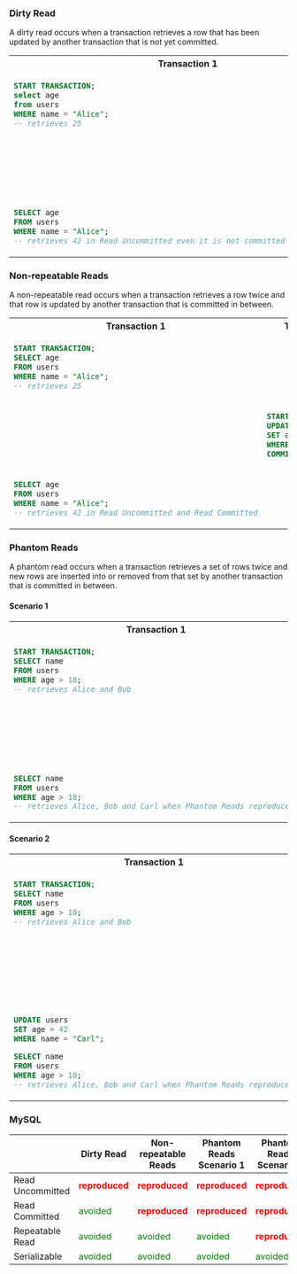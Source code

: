 ### Dirty Read

A dirty read occurs when a transaction retrieves
a row that has been updated by another transaction that is not yet committed.

<table>
<tr>
<th> Transaction 1 </th>
<th> Transaction 2 </th>
</tr>
<tr>
<td>

```sql
START TRANSACTION;
select age
from users
WHERE name = "Alice";
-- retrieves 25
```

</td>
<td>
</td>
</tr>
<tr>
<td></td>
<td>

```sql
START TRANSACTION;
UPDATE users
SET age = 42
WHERE name = "Alice";
```

</td>
</tr>
<tr>
<td>

```sql
SELECT age
FROM users
WHERE name = "Alice";
-- retrieves 42 in Read Uncommitted even it is not committed by Transaction 2
```

</td>
<td>
</td>
</tr>
</table>

### Non-repeatable Reads

A non-repeatable read occurs when a transaction retrieves a row twice and that
row is updated by another transaction that is committed in between.

<table>
<tr>
<th> Transaction 1 </th>
<th> Transaction 2 </th>
</tr>
<tr>
<td>

```sql
START TRANSACTION;
SELECT age
FROM users
WHERE name = "Alice";
-- retrieves 25
```

</td>
<td>
</td>
</tr>
<tr>
<td></td>
<td>

```sql
START TRANSACTION;
UPDATE users
SET age = 42
WHERE name = "Alice";
COMMIT;
```

</td>
</tr>
<tr>
<td>

```sql
SELECT age
FROM users
WHERE name = "Alice";
-- retrieves 42 in Read Uncommitted and Read Committed
```

</td>
<td>
</td>
</tr>
</table>

### Phantom Reads

A phantom read occurs when a transaction retrieves a set of rows twice and new rows are inserted into or removed from
that set by another transaction that is committed in between.

#### Scenario 1

<table>
<tr>
<th> Transaction 1 </th>
<th> Transaction 2 </th>
</tr>
<tr>
<td>

```sql
START TRANSACTION;
SELECT name
FROM users
WHERE age > 18;
-- retrieves Alice and Bob
```

</td>
<td>
</td>
</tr>
<tr>
<td></td>
<td>

```sql
START TRANSACTION;
INSERT INTO users(name, age)
VALUES ("Carl", 27);
COMMIT;
```

</td>
</tr>
<tr>
<td>

```sql
SELECT name
FROM users
WHERE age > 18;
-- retrieves Alice, Bob and Carl when Phantom Reads reproduced 
```

</td>
<td>
</td>
</tr>
</table>

#### Scenario 2

<table>
<tr>
<th> Transaction 1 </th>
<th> Transaction 2 </th>
</tr>
<tr>
<td>

```sql
START TRANSACTION;
SELECT name
FROM users
WHERE age > 18;
-- retrieves Alice and Bob
```

</td>
<td>
</td>
</tr>
<tr>
<td></td>
<td>

```sql
START TRANSACTION;
INSERT INTO users(name, age)
VALUES ("Carl", 27);
COMMIT;
```

</td>
</tr>
<tr>
<td>

```sql

UPDATE users
SET age = 42
WHERE name = "Carl";

SELECT name
FROM users
WHERE age > 18;
-- retrieves Alice, Bob and Carl when Phantom Reads reproduced
```

</td>
<td>
</td>
</tr>
</table>

### MySQL

|                  | Dirty Read                                    | Non-repeatable Reads                          | Phantom Reads Scenario 1                      | Phantom Reads Scenario 2                      |
|------------------|-----------------------------------------------|-----------------------------------------------|-----------------------------------------------|-----------------------------------------------|
| Read Uncommitted | <span style="color:red">**reproduced**</span> | <span style="color:red">**reproduced**</span> | <span style="color:red">**reproduced**</span> | <span style="color:red">**reproduced**</span> |
| Read Committed   | <span style="color:green">avoided</span>      | <span style="color:red">**reproduced**</span> | <span style="color:red">**reproduced**</span> | <span style="color:red">**reproduced**</span> |
| Repeatable Read  | <span style="color:green">avoided</span>      | <span style="color:green">avoided</span>      | <span style="color:green">avoided</span>      | <span style="color:red">**reproduced**</span> |
| Serializable     | <span style="color:green">avoided</span>      | <span style="color:green">avoided</span>      | <span style="color:green">avoided</span>      | <span style="color:green">avoided</span>      |
